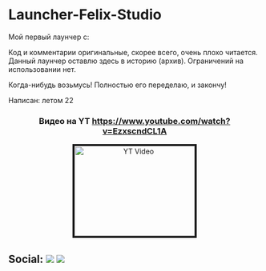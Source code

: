 # Launcher-Felix-Studio


Мой первый лаунчер с:

Код и комментарии оригинальные, скорее всего, очень плохо читается. Данный лаунчер оставлю здесь в историю (архив). Ограничений на использовании нет.

Когда-нибудь возьмусь! Полностью его переделаю, и закончу!

Написан: летом 22 



### <p align="center">Видео на YT https://www.youtube.com/watch?v=EzxscndCL1A </p>

<p align="center">
<a href="https://www.youtube.com/watch?v=EzxscndCL1A" target="_blank"><img src="https://img.youtube.com/vi/EzxscndCL1A/0.jpg" 
alt="YT Video" width="240" height="180" border="4" /></a> 
</p>

## Social: [![](https://img.shields.io/badge/YouTube-090909??style=for-the-badge&logo=youtube&logoColor=FF0000)](https://www.youtube.com/channel/UCB_7Js6N4JMTnhu9gshcZQw) [![](https://img.shields.io/badge/telegram-090909??style=for-the-badge&logo=telegram&)](https://t.me/MilkRen)